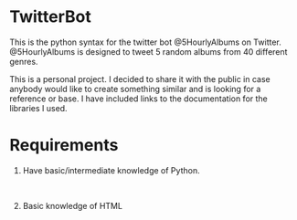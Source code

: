 # TwitterBot
This is the python syntax for the twitter bot @5HourlyAlbums on Twitter. @5HourlyAlbums is designed to tweet 5 random albums from 40 different genres. 


This is a personal project. I decided to share it with the public in case anybody would like to create something similar and is looking for a reference or base. I have included links to the documentation for the libraries I used.

# Requirements
1. Have basic/intermediate knowledge of Python.
<br />

2. Basic knowledge of HTML

<br />
